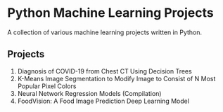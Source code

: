 # **Python Machine Learning Projects**
A collection of various machine learning projects written in Python.

## **Projects**
1. Diagnosis of COVID-19 from Chest CT Using Decision Trees
2. K-Means Image Segmentation to Modify Image to Consist of N Most Popular Pixel Colors
3. Neural Network Regression Models (Compilation)
4. FoodVision: A Food Image Prediction Deep Learning Model


